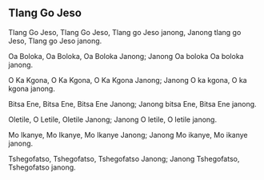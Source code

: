 ## Tlang Go Jeso

Tlang Go Jeso, Tlang Go Jeso,
Tlang go Jeso janong,
Janong tlang go Jeso, Tlang go Jeso janong.

Oa Boloka, Oa Boloka, Oa Boloka Janong;
Janong Oa boloka Oa boloka janong.

O Ka Kgona, O Ka Kgona, O Ka Kgona Janong;
Janong O ka kgona, O ka kgona janong.

Bitsa Ene, Bitsa Ene, Bitsa Ene Janong;
Janong bitsa Ene, Bitsa Ene janong.

Oletile, O Letile, Oletile Janong;
Janong O letile, O letile janong.

Mo Ikanye, Mo Ikanye, Mo Ikanye Janong;
Janong Mo ikanye, Mo ikanye janong.

Tshegofatso, Tshegofatso, Tshegofatso Janong;
Janong Tshegofatso, Tshegofatso janong.

